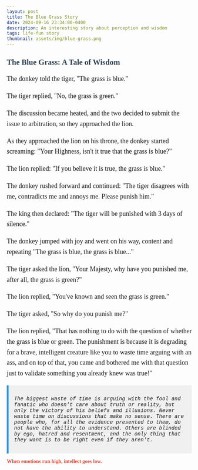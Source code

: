 ```yaml
---
layout: post
title: The Blue Grass Story
date: 2024-09-16 23:34:00-0400
description: An interesting story about perception and wisdom
tags: life-fun story
thumbnail: assets/img/blue-grass.png
---
```


<style>
body {
  font-family: 'Georgia', serif;
}
h2 {
  font-family: 'Palatino Linotype', 'Book Antiqua', Palatino, serif;
  color: #2c3e50;
}
.story-text {
  font-size: 18px;
  line-height: 1.6;
}
.quote {
  font-family: 'Courier New', Courier, monospace;
  font-style: italic;
  background-color: #f0f0f0;
  padding: 15px;
  border-left: 5px solid #3498db;
}
.conclusion {
  font-weight: bold;
  color: #e74c3c;
}
</style>

## The Blue Grass: A Tale of Wisdom

<div class="story-text">

The donkey told the tiger, "The grass is blue."

The tiger replied, "No, the grass is green."

The discussion became heated, and the two decided to submit the issue to arbitration, so they approached the lion.

As they approached the lion on his throne, the donkey started screaming: "Your Highness, isn't it true that the grass is blue?"

The lion replied: "If you believe it is true, the grass is blue."

The donkey rushed forward and continued: "The tiger disagrees with me, contradicts me and annoys me. Please punish him."

The king then declared: "The tiger will be punished with 3 days of silence."

The donkey jumped with joy and went on his way, content and repeating "The grass is blue, the grass is blue..."

The tiger asked the lion, "Your Majesty, why have you punished me, after all, the grass is green?"

The lion replied, "You've known and seen the grass is green."

The tiger asked, "So why do you punish me?"

The lion replied, "That has nothing to do with the question of whether the grass is blue or green. The punishment is because it is degrading for a brave, intelligent creature like you to waste time arguing with an ass, and on top of that, you came and bothered me with that question just to validate something you already knew was true!"

</div>

<div class="quote">

The biggest waste of time is arguing with the fool and fanatic who doesn't care about truth or reality, but only the victory of his beliefs and illusions. Never waste time on discussions that make no sense. There are people who, for all the evidence presented to them, do not have the ability to understand. Others are blinded by ego, hatred and resentment, and the only thing that they want is to be right even if they aren't.

</div>

<p class="conclusion">When emotions run high, intellect goes low.</p>
